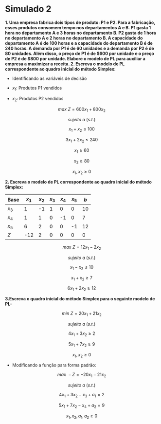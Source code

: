 # Simulado 2

**1. Uma empresa fabrica dois tipos de produto: P1 e P2. Para a fabricação, esses produtos consomem tempo nos departamentos A e B. P1 gasta 1 hora no departamento A e 3 horas no departamento B. P2 gasta de 1 hora no departamento A e 2 horas no departamento B. A capacidade do departamento A é de 100 horas e a capacidade do departamento B é de 240 horas. A demanda por P1 é de 60 unidades e a demanda por P2 é de 80 unidades. Além disso, o preço de P1 é de $600 por unidade e o preço de P2 é de $800 por unidade. Elabore o modelo de PL para auxiliar a empresa a maximizar a receita. 2. Escreva o modelo de PL correspondente ao quadro inicial do método Simplex:**

- Identificando as variáveis de decisão

- $x_1$: Produtos P1 vendidos

- $x_2$: Produtos P2 vendidos

$$max\ Z=600x_1+800x_2$$

$$sujeito\ a\ (s.t.)$$

$$x_1+x_2\leq100$$

$$3x_1+2x_2\leq240$$

$$x_1\geq60$$

$$x_2\geq80$$

$$x_1,x_2\geq0$$

**2. Escreva o modelo de PL correspondente ao quadro inicial do método Simplex:**

| Base | $x_1$ | $x_2$ | $x_3$ | $x_4$ | $x_5$ | $b$ |
|---|---|---|---|---|---|---|
| $x_3$ | 1 | -1 | 1 | 0 | 0 | 10 |
| $x_4$ | 1 | 1 | 0 | -1 | 0 | 7 |
| $x_5$ | 6 | 2 | 0 | 0 | -1 | 12 |
| $Z$ | -12 | 2 | 0 | 0 | 0 | 0 |

$$max\ Z=12x_1-2x_2$$

$$sujeito\ a\ (s.t.)$$

$$x_1-x_2\leq10$$

$$x_1+x_2\geq7$$

$$6x_1+2x_2\geq12$$

**3.Escreva o quadro inicial do método Simplex para o seguinte modelo de PL:**

$$min\ Z=20x_1+21x_2$$

$$sujeito\ a\ (s.t.)$$

$$4x_1+3x_2\geq2$$

$$5x_1+7x_2\geq9$$

$$x_1,x_2\geq0$$

- Modificando a função para forma padrão:

$$max\ -Z=-20x_1-21x_2$$

$$sujeito\ a\ (s.t.)$$

$$4x_1+3x_2-x_3+a_1=2$$

$$5x_1+7x_2-x_4+a_2=9$$

$$x_1,x_2,a_1,a_2\geq0$$

